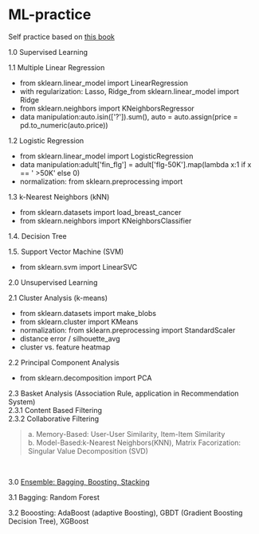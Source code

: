 # ML-practice
Self practice based on <a href="https://www.books.com.tw/products/0010859473">this book</a>

<div>
<p>1.0 Supervised Learning</p>
<div>
  <p>1.1 Multiple Linear Regression 
   <ul>
      <li>from sklearn.linear_model import LinearRegression</li>
      <li>with regularization: Lasso, Ridge_from sklearn.linear_model import Ridge</li>
      <li>from sklearn.neighbors import KNeighborsRegressor</li>
      <li>data manipulation:auto.isin(['?']).sum(), auto = auto.assign(price = pd.to_numeric(auto.price))</li>
   <ul/>
  </p>
</div>
<div>
  <p>1.2 Logistic Regression
    <ul>
      <li>from sklearn.linear_model import LogisticRegression</li>
      <li>data manipulation:adult['fin_flg'] = adult['flg-50K'].map(lambda x:1 if x == ' >50K' else 0)</li>
      <li>normalization: from sklearn.preprocessing import </li>
       <ul/>
  </p>
</div>
<div>
  <p>1.3 k-Nearest Neighbors (kNN)
    <ul>
      <li>from sklearn.datasets import load_breast_cancer</li>
      <li>from sklearn.neighbors import KNeighborsClassifier</li>
    </ul>
  </p>
</div>
<p>1.4. Decision Tree<br/><p/>
   <p>1.5. Support Vector Machine (SVM)
    <ul>
      <li>from sklearn.svm import LinearSVC</li>
      </ul>
   </p>
      
<p>2.0 Unsupervised Learning<br/><p/>
<p>2.1 Cluster Analysis (k-means) 
    <ul>
      <li>from sklearn.datasets import make_blobs</li>
      <li>from sklearn.cluster import KMeans</li>
      <li>normalization: from sklearn.preprocessing import StandardScaler</li>
      <li>distance error / silhouette_avg</li>
      <li>cluster vs. feature heatmap</li>
     <ul/>
<p/> </div>
<div>
<p> 2.2 Principal Component Analysis<br/>
  <ul>
    <li>from sklearn.decomposition import PCA</li>
  </ul>
  </p> 
<p>2.3 Basket Analysis (Association Rule, application in Recommendation System)<br/> 
      2.3.1 Content Based Filtering<br/>
      2.3.2 Collaborative Filtering <br/>
      <blockquote>a. Memory-Based: User-User Similarity, Item-Item Similarity<br/>  
        b. Model-Based:k-Nearest Neighbors(KNN), Matrix Facorization: Singular Value Decomposition (SVD)</blockquote><br/>
<p>3.0 <a href="https://xijunlee.github.io/2017/06/03/%E9%9B%86%E6%88%90%E5%AD%A6%E4%B9%A0%E6%80%BB%E7%BB%93/">Ensemble: Bagging, Boosting, Stacking</a><br/><p/>
<p>3.1 Bagging: Random Forest<br/><p/>
<p>3.2 Booosting: AdaBoost (adaptive Boosting), GBDT (Gradient Boosting Decision Tree), XGBoost<p/></div>
  

